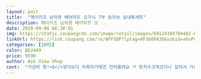 ```yaml
---
layout: post 
title:  "메이키즈 남아용 베어하트 오가닉 7부 슬라브 실내복세트" 
description: 메이키즈 남아용 베어하트 오 ..
date: 2020-09-08 06:30:01 
img: https://static.coupangcdn.com/image/retail/images/69124384704482-8f062654-5eb8-486c-9d8d-b70263c2f2c0.jpg 
linkUrl: https://link.coupang.com/re/AFFSDP?lptag=AF3600438&subid=ahnPublicAsk&pageKey=1214448664&itemId=2203952889&vendorItemId=70201815764&traceid=V0-113-2d2a57c620f073cb 
categories: [1005] 
color: BD24A9 
price: 9590 
author: Ask View Shop 
cont:  "가성비 짱!<br/>생각보다 저희아가에겐 안어울려요 ㅋ 한치수크게샀더니 길어서 가을에입혀야겠어요<br/>실물이 더 색깔도 이쁘고 , 만족합니다.<br/><br/>여러가지 산중에 이 옷이 제일 자주 입혀져요.<br/> 부드럽고 넉넉하고 디자인도 넘 귀여워서요.<br/> 아기도 입고 놀면 편해해요.<br/> 17개월인데 한달동안 아주 잘 입고 있어요.<br/> 가을까진 입힐 수 있을 길이에요.<br/><br/>질도 좋고, 활동하기도 편해보여요<br/>" 
---
```

